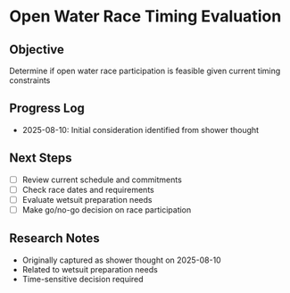 # Open Water Race Timing Evaluation

## Objective
Determine if open water race participation is feasible given current timing constraints

## Progress Log
- 2025-08-10: Initial consideration identified from shower thought

## Next Steps
- [ ] Review current schedule and commitments
- [ ] Check race dates and requirements
- [ ] Evaluate wetsuit preparation needs
- [ ] Make go/no-go decision on race participation

## Research Notes
- Originally captured as shower thought on 2025-08-10
- Related to wetsuit preparation needs
- Time-sensitive decision required